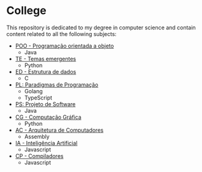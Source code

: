 # College

This repository is dedicated to my degree in computer science and contain content related to all the following subjects: 

* [POO - Programação orientada a objeto](terceiro_semestre/POO)
  * Java
* [TE - Temas emergentes](quarto_semestre/TE)
  * Python
* [ED - Estrutura de dados](quarto_semestre/ED)
  * C 
* [PL: Paradigmas de Programação](quinto_semestre/PL)
  * Golang
  * TypeScript
* [PS: Projeto de Software](sexto_semestre/PS)
  * Java
* [CG - Computação Gráfica](sexto_semestre/CG)
  * Python
* [AC - Arquitetura de Computadores](sexto_semestre/AC)
  * Assembly
* [IA - Inteligência Artificial](setimo_semestre/IA)
  * Javascript
* [CP - Compiladores](setimo_semestre/CP)
  * Javascript